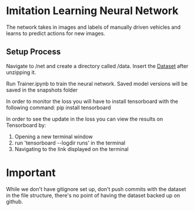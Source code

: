 # Imitation Learning Neural Network

The network takes in images and labels of manually driven vehicles and learns to predict actions for new images.

## Setup Process

Navigate to /net and create a directory called /data. Insert the [Dataset](https://drive.google.com/file/d/1acWm7MnHFfuF7rvhrm_kfzEZ9dyZ6hmL/view?usp=sharing) after unzipping it.

Run Trainer.ipynb to train the neural network.
Saved model versions will be saved in the snapshots folder

In order to monitor the loss you will have to install tensorboard with the following command:
pip install tensorboard

In order to see the update in the loss you can view the results on Tensorboard by:
1) Opening a new terminal window
2) run 'tensorboard --logdir runs' in the terminal
3) Navigating to the link displayed on the terminal

# Important
While we don't have gitignore set up, don't push commits with the dataset in the file structure, there's no point of having the dataset backed up on github.
